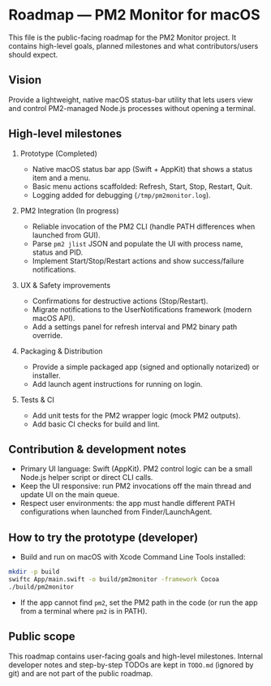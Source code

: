 # Roadmap — PM2 Monitor for macOS

This file is the public-facing roadmap for the PM2 Monitor project. It contains high-level goals, planned milestones and what contributors/users should expect.

## Vision
Provide a lightweight, native macOS status-bar utility that lets users view and control PM2-managed Node.js processes without opening a terminal.

## High-level milestones

1. Prototype (Completed)
   - Native macOS status bar app (Swift + AppKit) that shows a status item and a menu.
   - Basic menu actions scaffolded: Refresh, Start, Stop, Restart, Quit.
   - Logging added for debugging (`/tmp/pm2monitor.log`).

2. PM2 Integration (In progress)
   - Reliable invocation of the PM2 CLI (handle PATH differences when launched from GUI).
   - Parse `pm2 jlist` JSON and populate the UI with process name, status and PID.
   - Implement Start/Stop/Restart actions and show success/failure notifications.

3. UX & Safety improvements
   - Confirmations for destructive actions (Stop/Restart).
   - Migrate notifications to the UserNotifications framework (modern macOS API).
   - Add a settings panel for refresh interval and PM2 binary path override.

4. Packaging & Distribution
   - Provide a simple packaged app (signed and optionally notarized) or installer.
   - Add launch agent instructions for running on login.

5. Tests & CI
   - Add unit tests for the PM2 wrapper logic (mock PM2 outputs).
   - Add basic CI checks for build and lint.

## Contribution & development notes
- Primary UI language: Swift (AppKit). PM2 control logic can be a small Node.js helper script or direct CLI calls.
- Keep the UI responsive: run PM2 invocations off the main thread and update UI on the main queue.
- Respect user environments: the app must handle different PATH configurations when launched from Finder/LaunchAgent.

## How to try the prototype (developer)
- Build and run on macOS with Xcode Command Line Tools installed:

```bash
mkdir -p build
swiftc App/main.swift -o build/pm2monitor -framework Cocoa
./build/pm2monitor
```

- If the app cannot find `pm2`, set the PM2 path in the code (or run the app from a terminal where `pm2` is in PATH).

## Public scope
This roadmap contains user-facing goals and high-level milestones. Internal developer notes and step-by-step TODOs are kept in `TODO.md` (ignored by git) and are not part of the public roadmap.
